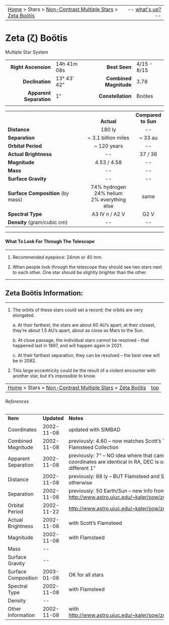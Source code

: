 <script>
	var objectName ="Zeta Bootis"
	var objectDesc ="Multiple Star System"
	var objectImage=""
</script>

|    |    |
|:---|---:|
|[Home](/notes/#object-notes) > Stars > [Non-Contrast Multiple Stars](../!non-contrast-multiple-star-info) > [Zeta Bo&ouml;tis](../zeta-bootis)| -- <a href="" onclick="window.open('/img/whats-up.html?name='+objectName+'&desc='+objectDesc+'&image='+objectImage, 'Whats-Up', 'fullscreen=1,toolbar=0,location=0,menubar=0,scrollbars=0,status=0,titlebar=0'); return false;">what's up?</a> -- |

#  Zeta (&zeta;) Bo&ouml;tis
Multiple Star System


|   |   |   |   |
|--:|:--|--:|:--|
|**Right Ascension**|14h 41m 08s|**Best Seen**| 4/15 - 8/15 |
|**Declination**|13&deg; 43' 42"|**Combined Magnitude**| 3.78 |
|**Apparent Separation** | 1" |**Constellation**| Bo&ouml;tes |
|   |   |   |   |


|   |   |   |
|---|:---:|:---:|
|   | <br/>**Actual**| **Compared<br/>to Sun** |
|**Distance** | 180 ly | -- |
|**Separation** | ~ 3.1 billion miles | ~ 33 au |
|**Orbital Period** | ~ 120 years | -- |
|**Actual Brightness** | -- | 37 / 36 |
|**Magnitude** | 4.53 / 4.58 | -- |
|**Mass**	             | -- | -- |
|**Surface Gravity**	 | -- | -- |
|**Surface Composition** (by mass) |74% hydrogen<br/>24% helium<br/>2% everything else| same |
|**Spectral Type**       | A3 IV n / A2 V | G2 V | 
|**Density** (gram/cubic cm) | -- | -- | 

---
#### What To Look For Through The Telescope
---

1.  Recommended eyepiece: 24mm or 40 mm.

1.  When people look through the telescope they should see two stars next to each other.  One star should be slightly brighter than the other.

---
## Zeta Bo&ouml;tis Information:
---

1.  The orbits of these stars could set a record: the orbits are very elongated.
 
	a.  At their farthest, the stars are about 60 AU’s apart; at their closest, they’re about 1.5 AU’s apart, about as close as Mars to the Sun.

	b.  At close passage, the individual stars cannot be resolved – that happened last in 1897, and will happen again in 2021.

	c.  At their farthest separation, they can be resolved – the best view will be in 2082.

1.  This large eccentricity could be the result of a violent encounter with another star, but it’s impossible to know.


|    |    |
|:---|---:|
|[Home](/notes/#object-notes) > Stars > [Non-Contrast Multiple Stars](../!non-contrast-multiple-star-info) > [Zeta Bo&ouml;tis](../zeta-bootis) | [top](../zeta-bootis)|

###### References

|   |   |   |
|---|---|---|
|**Item**|**Updated**|**Notes**| 
|Coordinates|2002-11-08|updated with SIMBAD|
|Combined Magnitude|2002-11-08|previously: 4.60 – now matches Scott’s The Flamsteed Collection|
|Apparent Separation|2002-11-08|previously: 7" – NO idea where that came from: coordinates are identical in RA, DEC is only different 1"|
|Distance|2002-11-08|previously: 88 ly – BUT Flamsteed and SIMBAD say otherwise|
|Separation|2002-11-08|previously: 50 Earth/Sun – new info from <http://www.astro.uiuc.edu/~kaler/sow/zetaboo.html>|
|Orbital Period|2002-11-22|<http://www.astro.uiuc.edu/~kaler/sow/zetaboo.html>|
|Actual Brightness|2002-11-08|with Scott’s Flamsteed|
|Magnitude|2002-11-08|with Flamsteed|
|Mass| -- |   |
|Surface Gravity| -- |   |
|Surface Composition|2003-01-06|OK for all stars|
|Spectral Type|2002-11-08|with Flamsteed|
|Density| -- |   |
|Other Information|2002-11-08|with <http://www.astro.uiuc.edu/~kaler/sow/zetaboo.html>|

